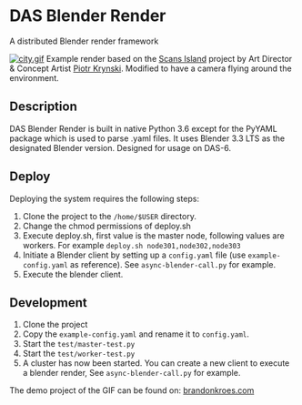 # DAS Blender Render

A distributed Blender render framework

[![city.gif](https://i.postimg.cc/VNcs7XDF/city.gif)](https://postimg.cc/hXpqvQFJ)
Example render based on the [Scans Island](https://krynski.artstation.com/projects/DAKRZE) project by Art Director &
Concept Artist [Piotr Krynski](https://krynski.artstation.com/). Modified to have a camera flying around the
environment.

## Description

DAS Blender Render is built in native Python 3.6 except for the PyYAML package which is used to parse .yaml files. It
uses Blender 3.3 LTS as the designated Blender version. Designed for usage on DAS-6.

## Deploy

Deploying the system requires the following steps:

1. Clone the project to the `/home/$USER` directory.
2. Change the chmod permissions of deploy.sh
3. Execute deploy.sh, first value is the master node, following values are workers. For
   example `deploy.sh node301,node302,node303`
4. Initiate a Blender client by setting up a `config.yaml` file (use `example-config.yaml` as reference).
   See `async-blender-call.py` for example.
5. Execute the blender client.

## Development

1. Clone the project
2. Copy the `example-config.yaml` and rename it to `config.yaml`.
3. Start the `test/master-test.py`
4. Start the `test/worker-test.py`
5. A cluster has now been started. You can create a new client to execute a blender render, See `async-blender-call.py`
   for example.

The demo project of the GIF can be found on: [brandonkroes.com](https://brandonkroes.com/DDPS/1080p60fps.blend)


